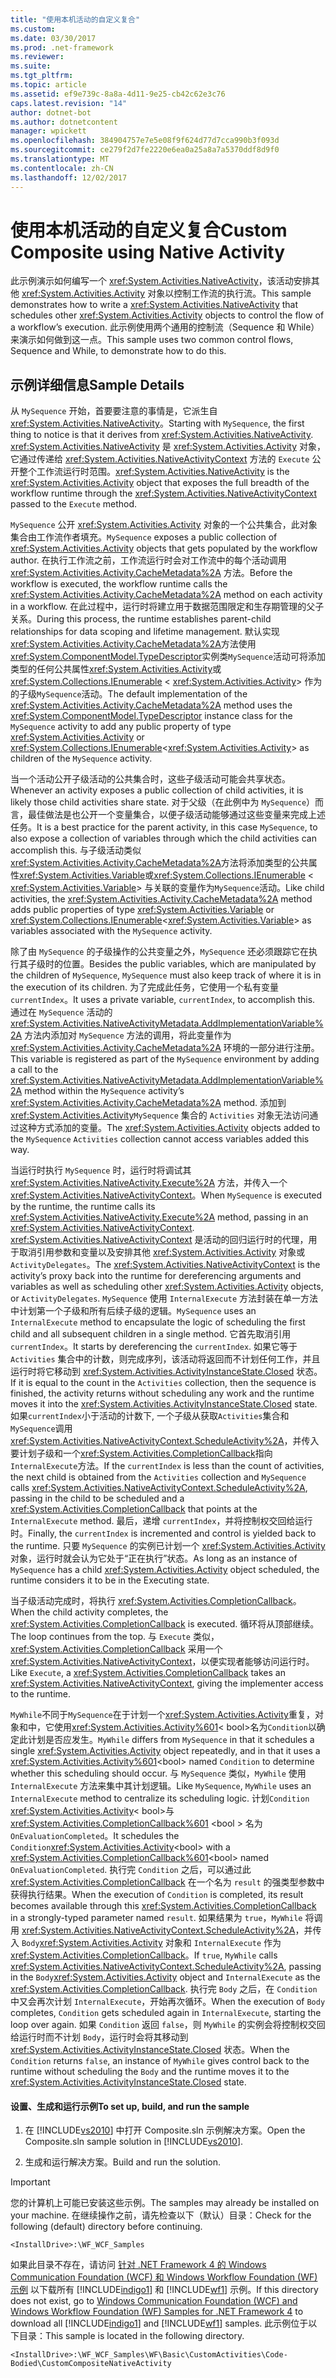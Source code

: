 ```yaml
---
title: "使用本机活动的自定义复合"
ms.custom: 
ms.date: 03/30/2017
ms.prod: .net-framework
ms.reviewer: 
ms.suite: 
ms.tgt_pltfrm: 
ms.topic: article
ms.assetid: ef9e739c-8a8a-4d11-9e25-cb42c62e3c76
caps.latest.revision: "14"
author: dotnet-bot
ms.author: dotnetcontent
manager: wpickett
ms.openlocfilehash: 384904757e7e5e08f9f624d77d7cca990b3f093d
ms.sourcegitcommit: ce279f2d7fe2220e6ea0a25a8a7a5370ddf8d9f0
ms.translationtype: MT
ms.contentlocale: zh-CN
ms.lasthandoff: 12/02/2017
---
```

# <a name="custom-composite-using-native-activity"></a><span data-ttu-id="8e0fa-102">使用本机活动的自定义复合</span><span class="sxs-lookup"><span data-stu-id="8e0fa-102">Custom Composite using Native Activity</span></span>
<span data-ttu-id="8e0fa-103">此示例演示如何编写一个 <xref:System.Activities.NativeActivity>，该活动安排其他 <xref:System.Activities.Activity> 对象以控制工作流的执行流。</span><span class="sxs-lookup"><span data-stu-id="8e0fa-103">This sample demonstrates how to write a <xref:System.Activities.NativeActivity> that schedules other <xref:System.Activities.Activity> objects to control the flow of a workflow’s execution.</span></span> <span data-ttu-id="8e0fa-104">此示例使用两个通用的控制流（Sequence 和 While）来演示如何做到这一点。</span><span class="sxs-lookup"><span data-stu-id="8e0fa-104">This sample uses two common control flows, Sequence and While, to demonstrate how to do this.</span></span>  
  
## <a name="sample-details"></a><span data-ttu-id="8e0fa-105">示例详细信息</span><span class="sxs-lookup"><span data-stu-id="8e0fa-105">Sample Details</span></span>  
 <span data-ttu-id="8e0fa-106">从 `MySequence` 开始，首要要注意的事情是，它派生自 <xref:System.Activities.NativeActivity>。</span><span class="sxs-lookup"><span data-stu-id="8e0fa-106">Starting with `MySequence`, the first thing to notice is that it derives from <xref:System.Activities.NativeActivity>.</span></span> <span data-ttu-id="8e0fa-107"><xref:System.Activities.NativeActivity> 是 <xref:System.Activities.Activity> 对象，它通过传递给 <xref:System.Activities.NativeActivityContext> 方法的 `Execute` 公开整个工作流运行时范围。</span><span class="sxs-lookup"><span data-stu-id="8e0fa-107"><xref:System.Activities.NativeActivity> is the <xref:System.Activities.Activity> object that exposes the full breadth of the workflow runtime through the <xref:System.Activities.NativeActivityContext> passed to the `Execute` method.</span></span>  
  
 <span data-ttu-id="8e0fa-108">`MySequence` 公开 <xref:System.Activities.Activity> 对象的一个公共集合，此对象集合由工作流作者填充。</span><span class="sxs-lookup"><span data-stu-id="8e0fa-108">`MySequence` exposes a public collection of <xref:System.Activities.Activity> objects that gets populated by the workflow author.</span></span> <span data-ttu-id="8e0fa-109">在执行工作流之前，工作流运行时会对工作流中的每个活动调用 <xref:System.Activities.Activity.CacheMetadata%2A> 方法。</span><span class="sxs-lookup"><span data-stu-id="8e0fa-109">Before the workflow is executed, the workflow runtime calls the <xref:System.Activities.Activity.CacheMetadata%2A> method on each activity in a workflow.</span></span> <span data-ttu-id="8e0fa-110">在此过程中，运行时将建立用于数据范围限定和生存期管理的父子关系。</span><span class="sxs-lookup"><span data-stu-id="8e0fa-110">During this process, the runtime establishes parent-child relationships for data scoping and lifetime management.</span></span> <span data-ttu-id="8e0fa-111">默认实现<xref:System.Activities.Activity.CacheMetadata%2A>方法使用<xref:System.ComponentModel.TypeDescriptor>实例类`MySequence`活动可将添加类型的任何公共属性<xref:System.Activities.Activity>或<xref:System.Collections.IEnumerable> \< <xref:System.Activities.Activity>> 作为的子级`MySequence`活动。</span><span class="sxs-lookup"><span data-stu-id="8e0fa-111">The default implementation of the <xref:System.Activities.Activity.CacheMetadata%2A> method uses the <xref:System.ComponentModel.TypeDescriptor> instance class for the `MySequence` activity to add any public property of type <xref:System.Activities.Activity> or <xref:System.Collections.IEnumerable>\<<xref:System.Activities.Activity>> as children of the `MySequence` activity.</span></span>  
  
 <span data-ttu-id="8e0fa-112">当一个活动公开子级活动的公共集合时，这些子级活动可能会共享状态。</span><span class="sxs-lookup"><span data-stu-id="8e0fa-112">Whenever an activity exposes a public collection of child activities, it is likely those child activities share state.</span></span> <span data-ttu-id="8e0fa-113">对于父级（在此例中为 `MySequence`）而言，最佳做法是也公开一个变量集合，以便子级活动能够通过这些变量来完成上述任务。</span><span class="sxs-lookup"><span data-stu-id="8e0fa-113">It is a best practice for the parent activity, in this case `MySequence`, to also expose a collection of variables through which the child activities can accomplish this.</span></span> <span data-ttu-id="8e0fa-114">与子级活动类似<xref:System.Activities.Activity.CacheMetadata%2A>方法将添加类型的公共属性<xref:System.Activities.Variable>或<xref:System.Collections.IEnumerable> \< <xref:System.Activities.Variable>> 与关联的变量作为`MySequence`活动。</span><span class="sxs-lookup"><span data-stu-id="8e0fa-114">Like child activities, the <xref:System.Activities.Activity.CacheMetadata%2A> method adds public properties of type <xref:System.Activities.Variable> or <xref:System.Collections.IEnumerable>\<<xref:System.Activities.Variable>> as variables associated with the `MySequence` activity.</span></span>  
  
 <span data-ttu-id="8e0fa-115">除了由 `MySequence` 的子级操作的公共变量之外，`MySequence` 还必须跟踪它在执行其子级时的位置。</span><span class="sxs-lookup"><span data-stu-id="8e0fa-115">Besides the public variables, which are manipulated by the children of `MySequence`, `MySequence` must also keep track of where it is in the execution of its children.</span></span> <span data-ttu-id="8e0fa-116">为了完成此任务，它使用一个私有变量 `currentIndex`。</span><span class="sxs-lookup"><span data-stu-id="8e0fa-116">It uses a private variable, `currentIndex`, to accomplish this.</span></span> <span data-ttu-id="8e0fa-117">通过在 `MySequence` 活动的 <xref:System.Activities.NativeActivityMetadata.AddImplementationVariable%2A> 方法内添加对 `MySequence` 方法的调用，将此变量作为 <xref:System.Activities.Activity.CacheMetadata%2A> 环境的一部分进行注册。</span><span class="sxs-lookup"><span data-stu-id="8e0fa-117">This variable is registered as part of the `MySequence` environment by adding a call to the <xref:System.Activities.NativeActivityMetadata.AddImplementationVariable%2A> method within the `MySequence` activity’s <xref:System.Activities.Activity.CacheMetadata%2A> method.</span></span> <span data-ttu-id="8e0fa-118">添加到 <xref:System.Activities.Activity>`MySequence` 集合的 `Activities` 对象无法访问通过这种方式添加的变量。</span><span class="sxs-lookup"><span data-stu-id="8e0fa-118">The <xref:System.Activities.Activity> objects added to the `MySequence` `Activities` collection cannot access variables added this way.</span></span>  
  
 <span data-ttu-id="8e0fa-119">当运行时执行 `MySequence` 时，运行时将调试其 <xref:System.Activities.NativeActivity.Execute%2A> 方法，并传入一个 <xref:System.Activities.NativeActivityContext>。</span><span class="sxs-lookup"><span data-stu-id="8e0fa-119">When `MySequence` is executed by the runtime, the runtime calls its <xref:System.Activities.NativeActivity.Execute%2A> method, passing in an <xref:System.Activities.NativeActivityContext>.</span></span> <span data-ttu-id="8e0fa-120"><xref:System.Activities.NativeActivityContext> 是活动的回归运行时的代理，用于取消引用参数和变量以及安排其他 <xref:System.Activities.Activity> 对象或 `ActivityDelegates`。</span><span class="sxs-lookup"><span data-stu-id="8e0fa-120">The <xref:System.Activities.NativeActivityContext> is the activity’s proxy back into the runtime for dereferencing arguments and variables as well as scheduling other <xref:System.Activities.Activity> objects, or `ActivityDelegates`.</span></span> <span data-ttu-id="8e0fa-121">`MySequence` 使用 `InternalExecute` 方法封装在单一方法中计划第一个子级和所有后续子级的逻辑。</span><span class="sxs-lookup"><span data-stu-id="8e0fa-121">`MySequence` uses an `InternalExecute` method to encapsulate the logic of scheduling the first child and all subsequent children in a single method.</span></span> <span data-ttu-id="8e0fa-122">它首先取消引用 `currentIndex`。</span><span class="sxs-lookup"><span data-stu-id="8e0fa-122">It starts by dereferencing the `currentIndex`.</span></span> <span data-ttu-id="8e0fa-123">如果它等于 `Activities` 集合中的计数，则完成序列，该活动将返回而不计划任何工作，并且运行时将它移动到 <xref:System.Activities.ActivityInstanceState.Closed> 状态。</span><span class="sxs-lookup"><span data-stu-id="8e0fa-123">If it is equal to the count in the `Activities` collection, then the sequence is finished, the activity returns without scheduling any work and the runtime moves it into the <xref:System.Activities.ActivityInstanceState.Closed> state.</span></span> <span data-ttu-id="8e0fa-124">如果`currentIndex`小于活动的计数下, 一个子级从获取`Activities`集合和`MySequence`调用<xref:System.Activities.NativeActivityContext.ScheduleActivity%2A>，并传入要计划子级和一个<xref:System.Activities.CompletionCallback>指向`InternalExecute`方法。</span><span class="sxs-lookup"><span data-stu-id="8e0fa-124">If the `currentIndex` is less than the count of activities, the next child is obtained from the `Activities` collection and `MySequence` calls <xref:System.Activities.NativeActivityContext.ScheduleActivity%2A>, passing in the child to be scheduled and a <xref:System.Activities.CompletionCallback> that points at the `InternalExecute` method.</span></span> <span data-ttu-id="8e0fa-125">最后，递增 `currentIndex`，并将控制权交回给运行时。</span><span class="sxs-lookup"><span data-stu-id="8e0fa-125">Finally, the `currentIndex` is incremented and control is yielded back to the runtime.</span></span> <span data-ttu-id="8e0fa-126">只要 `MySequence` 的实例已计划一个 <xref:System.Activities.Activity> 对象，运行时就会认为它处于“正在执行”状态。</span><span class="sxs-lookup"><span data-stu-id="8e0fa-126">As long as an instance of `MySequence` has a child <xref:System.Activities.Activity> object scheduled, the runtime considers it to be in the Executing state.</span></span>  
  
 <span data-ttu-id="8e0fa-127">当子级活动完成时，将执行 <xref:System.Activities.CompletionCallback>。</span><span class="sxs-lookup"><span data-stu-id="8e0fa-127">When the child activity completes, the <xref:System.Activities.CompletionCallback> is executed.</span></span> <span data-ttu-id="8e0fa-128">循环将从顶部继续。</span><span class="sxs-lookup"><span data-stu-id="8e0fa-128">The loop continues from the top.</span></span> <span data-ttu-id="8e0fa-129">与 `Execute` 类似，<xref:System.Activities.CompletionCallback> 采用一个 <xref:System.Activities.NativeActivityContext>，以便实现者能够访问运行时。</span><span class="sxs-lookup"><span data-stu-id="8e0fa-129">Like `Execute`, a <xref:System.Activities.CompletionCallback> takes an <xref:System.Activities.NativeActivityContext>, giving the implementer access to the runtime.</span></span>  
  
 <span data-ttu-id="8e0fa-130">`MyWhile`不同于`MySequence`在于计划一个<xref:System.Activities.Activity>重复，对象和中，它使用<xref:System.Activities.Activity%601>< bool\>名为`Condition`以确定此计划是否应发生。</span><span class="sxs-lookup"><span data-stu-id="8e0fa-130">`MyWhile` differs from `MySequence` in that it schedules a single <xref:System.Activities.Activity> object repeatedly, and in that it uses a <xref:System.Activities.Activity%601><bool\> named `Condition` to determine whether this scheduling should occur.</span></span> <span data-ttu-id="8e0fa-131">与 `MySequence` 类似，`MyWhile` 使用 `InternalExecute` 方法来集中其计划逻辑。</span><span class="sxs-lookup"><span data-stu-id="8e0fa-131">Like `MySequence`, `MyWhile` uses an `InternalExecute` method to centralize its scheduling logic.</span></span> <span data-ttu-id="8e0fa-132">计划`Condition` <xref:System.Activities.Activity>< bool\>与<xref:System.Activities.CompletionCallback%601> \<bool > 名为`OnEvaluationCompleted`。</span><span class="sxs-lookup"><span data-stu-id="8e0fa-132">It schedules the `Condition`<xref:System.Activities.Activity><bool\> with a <xref:System.Activities.CompletionCallback%601>\<bool> named `OnEvaluationCompleted`.</span></span> <span data-ttu-id="8e0fa-133">执行完 `Condition` 之后，可以通过此 <xref:System.Activities.CompletionCallback> 在一个名为 `result` 的强类型参数中获得执行结果。</span><span class="sxs-lookup"><span data-stu-id="8e0fa-133">When the execution of `Condition` is completed, its result becomes available through this <xref:System.Activities.CompletionCallback> in a strongly-typed parameter named `result`.</span></span> <span data-ttu-id="8e0fa-134">如果结果为 `true`，`MyWhile` 将调用 <xref:System.Activities.NativeActivityContext.ScheduleActivity%2A>，并传入 `Body`<xref:System.Activities.Activity> 对象和 `InternalExecute` 作为 <xref:System.Activities.CompletionCallback>。</span><span class="sxs-lookup"><span data-stu-id="8e0fa-134">If `true`, `MyWhile` calls  <xref:System.Activities.NativeActivityContext.ScheduleActivity%2A>, passing in the `Body`<xref:System.Activities.Activity> object and `InternalExecute` as the <xref:System.Activities.CompletionCallback>.</span></span> <span data-ttu-id="8e0fa-135">执行完 `Body` 之后，在 `Condition` 中又会再次计划 `InternalExecute`，开始再次循环。</span><span class="sxs-lookup"><span data-stu-id="8e0fa-135">When the execution of `Body` completes, `Condition` gets scheduled again in `InternalExecute`, starting the loop over again.</span></span> <span data-ttu-id="8e0fa-136">如果 `Condition` 返回 `false`，则 `MyWhile` 的实例会将控制权交回给运行时而不计划 `Body`，运行时会将其移动到 <xref:System.Activities.ActivityInstanceState.Closed> 状态。</span><span class="sxs-lookup"><span data-stu-id="8e0fa-136">When the `Condition` returns `false`, an instance of `MyWhile` gives control back to the runtime without scheduling the `Body` and the runtime moves it to the <xref:System.Activities.ActivityInstanceState.Closed> state.</span></span>  
  
#### <a name="to-set-up-build-and-run-the-sample"></a><span data-ttu-id="8e0fa-137">设置、生成和运行示例</span><span class="sxs-lookup"><span data-stu-id="8e0fa-137">To set up, build, and run the sample</span></span>  
  
1.  <span data-ttu-id="8e0fa-138">在 [!INCLUDE[vs2010](../../../../includes/vs2010-md.md)] 中打开 Composite.sln 示例解决方案。</span><span class="sxs-lookup"><span data-stu-id="8e0fa-138">Open the Composite.sln sample solution in [!INCLUDE[vs2010](../../../../includes/vs2010-md.md)].</span></span>  
  
2.  <span data-ttu-id="8e0fa-139">生成和运行解决方案。</span><span class="sxs-lookup"><span data-stu-id="8e0fa-139">Build and run the solution.</span></span>  
  
> [!IMPORTANT]
>  <span data-ttu-id="8e0fa-140">您的计算机上可能已安装这些示例。</span><span class="sxs-lookup"><span data-stu-id="8e0fa-140">The samples may already be installed on your machine.</span></span> <span data-ttu-id="8e0fa-141">在继续操作之前，请先检查以下（默认）目录：</span><span class="sxs-lookup"><span data-stu-id="8e0fa-141">Check for the following (default) directory before continuing.</span></span>  
>   
>  `<InstallDrive>:\WF_WCF_Samples`  
>   
>  <span data-ttu-id="8e0fa-142">如果此目录不存在，请访问 [针对 .NET Framework 4 的 Windows Communication Foundation (WCF) 和 Windows Workflow Foundation (WF) 示例](http://go.microsoft.com/fwlink/?LinkId=150780) 以下载所有 [!INCLUDE[indigo1](../../../../includes/indigo1-md.md)] 和 [!INCLUDE[wf1](../../../../includes/wf1-md.md)] 示例。</span><span class="sxs-lookup"><span data-stu-id="8e0fa-142">If this directory does not exist, go to [Windows Communication Foundation (WCF) and Windows Workflow Foundation (WF) Samples for .NET Framework 4](http://go.microsoft.com/fwlink/?LinkId=150780) to download all [!INCLUDE[indigo1](../../../../includes/indigo1-md.md)] and [!INCLUDE[wf1](../../../../includes/wf1-md.md)] samples.</span></span> <span data-ttu-id="8e0fa-143">此示例位于以下目录：</span><span class="sxs-lookup"><span data-stu-id="8e0fa-143">This sample is located in the following directory.</span></span>  
>   
>  `<InstallDrive>:\WF_WCF_Samples\WF\Basic\CustomActivities\Code-Bodied\CustomCompositeNativeActivity`